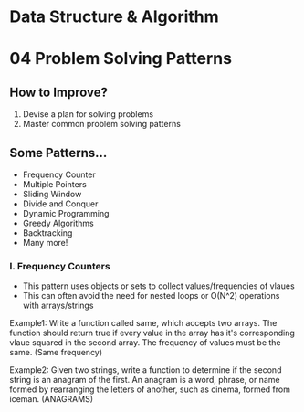 # Data Structure & Algorithm

# 04 Problem Solving Patterns

## How to Improve?
1. Devise a plan for solving problems
2. Master common problem solving patterns

## Some Patterns...
* Frequency Counter
* Multiple Pointers
* Sliding Window
* Divide and Conquer
* Dynamic Programming
* Greedy Algorithms
* Backtracking
* Many more!

### I. Frequency Counters
* This pattern uses objects or sets to collect values/frequencies of vlaues
* This can often avoid the need for nested loops or O(N^2) operations with arrays/strings

Example1: Write a function called same, which accepts two arrays. The function should return true if every value in the array has it's corresponding vlaue squared in the second array. The frequency of values must be the same. (Same frequency)

Example2: Given two strings, write a function to determine if the second string is an anagram of the first. An anagram is a word, phrase, or name formed by rearranging the letters of another, such as cinema, formed from iceman. (ANAGRAMS)